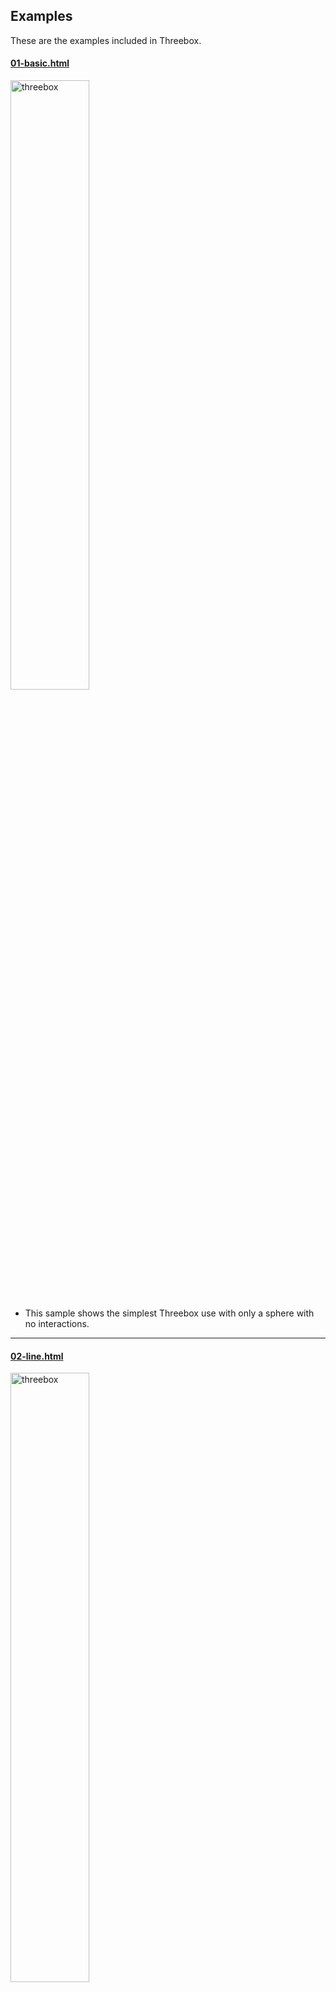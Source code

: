 ## Examples

These are the examples included in Threebox.

#### [01-basic.html](https://github.com/jscastro76/threebox/blob/master/examples/01-basic.html) 
<img alt="threebox" src="images/basic.jpg" width="50%"><br/>
- This sample shows the simplest Threebox use with only a sphere with no interactions.<br/>
- - - -

#### [02-line.html](https://github.com/jscastro76/threebox/blob/master/examples/02-line.html) 
<img alt="threebox" src="images/line.jpg" width="50%"><br/>
- This sample line arcs from a central point to different destinations with no interactions.<br/>  
- Updated to Mapbox 2.2.0
- - - -

#### [03-tube.html](https://github.com/jscastro76/threebox/blob/master/examples/03-tube.html) 
<img alt="threebox" src="images/tube.jpg" width="50%"><br/>
- This sample creates an spiral tube geometry to render. 
- Enabled built-in raycasting and selection for this 3D object through `enableSelectingObjects`, all objects can be selected and unselected.
- Enabled built-in dragging mode for 3D objects through `enableDraggingObjects`, 3D object is dragabble, once selected, using [Shift] key for translation and [Ctrl] for altitude.
- Enabled built-in rotation mode for 3D objects through `enableRotatingObjects`, 3D objects is rotable on it's vertical axis, once selected, using [Alt] key.
- Enabled built-in default Labels on altitude for the 3D object through `enableTooltips`.<br/>
- Updated to Mapbox 2.2.0
- - - -

#### [04-mercator.html](https://github.com/jscastro76/threebox/blob/master/examples/04-mercator.html) 
<img alt="threebox" src="images/mercator.jpg" width="50%"><br/>
- This sample creates 100 spheres duplicated all around the world at the same height, but they look different because the height is calculated based on the latitude. 
- Updated to Mapbox 2.2.0
- - - -

#### [05-logistics.html](https://github.com/jscastro76/threebox/blob/master/examples/05-logistics.html) 
<img alt="threebox" src="images/logistics.jpg" width="50%"><br/>
- This sample loads a 3D `.obj` model of a truck that is animated following a path once a point in the map is clicked. 
- The model is attached to the event `ObjectChanged`.
- Updated to Mapbox 2.2.0
- - - -

#### [06-object3d.html](https://github.com/jscastro76/threebox/blob/master/examples/06-object3d.html) 
<img alt="threebox" src="images/object3D.jpg" width="50%"><br/>  
- This sample loads a 3D `.glb` model of a soldier. <br /><br/>
- Updated to Mapbox 2.2.0
- - - -

#### [07-alignmentTest.html](https://github.com/jscastro76/threebox/blob/master/examples/07-alignmentTest.html) 
<img alt="threebox" src="images/alignmentTest.jpg" width="50%"><br/>
- This sample shows camera perspective and depth alignment between fill-extrusion layer and some Object3D created through Threebox.<br />
- Updated to Mapbox 2.2.0
- - - -  

#### [08-3dbuildings.html](https://github.com/jscastro76/threebox/blob/master/examples/08-3dbuildings.html) 
<img alt="threebox" src="images/3dbuildings.jpg" width="50%"><br/>
- This sample shows over a default fill-extrusion composite layer different Threebox additions.
- Built-in raycasting and selection through `enableSelectingFeatures` 
- Built-in default Labels on altitude for fill-extrusions through `enableTooltips` 
- Event handler management for Features through `map.on('SelectedFeatureChange', ...)`<br />
- Enables the user to change dynamically the FOV for Perspective camera.<br/>
- Updated to Mapbox 2.2.0
- - - -

#### [09-raycaster.html](https://github.com/jscastro76/threebox/blob/master/examples/09-raycaster.html) 
<img alt="threebox" src="images/raycaster.jpg" width="50%"><br/>
- This sample shows how to create 3 objects over a default fill-extrusion composite layer and how they are affected by the perspective FOV.
- Enabled built-in raycasting and selection both for fill-extrusion and 3D objects through `enableSelectingFeatures` and `enableSelectingObjects`, all objects can be selected and unselected.
- Enabled built-in dragging mode for 3D objects through `enableDraggingObjects`, 3D objects are dragabble, once selected, using [Shift] key for translation and [Ctrl] for altitude.
- Enabled built-in rotation mode for 3D objects through `enableRotatingObjects`, 3D objects are rotable on it's vertical axis, once selected, using [Alt] key.
- Enabled built-in default Labels on altitude both for fill-extrusions and 3D objects through `enableTooltips`.<br/>
- Enables the user to change dynamically the FOV for Perspective camera and the option to set an Orthographic camera.<br/>
- Updated to Mapbox 2.2.0
- - - -

#### [10-stylechange.html](https://github.com/jscastro76/threebox/blob/master/examples/10-stylechange.html) 
<img alt="threebox" src="images/stylechange.jpg" width="50%"><br/>
- This sample shows how to change the style without affecting the 3D objects created using the method `tb.setStyle` <br/>
- Updated to Mapbox 2.2.0
- - - -

#### [11-animation.html](https://github.com/jscastro76/threebox/blob/master/examples/11-animation.html) 
<img alt="threebox" src="images/animation.jpg" width="50%"><br/>
- This sample is a mix between [05-logistics.html](https://github.com/jscastro76/threebox/blob/master/examples/05-logistics.html) and [09-raycaster.html](https://github.com/jscastro76/threebox/blob/master/examples/09-raycaster.html) samples, and it shows an object can play at the same time an embedded animation and a Threebox animation. <br/>
- Updated to Mapbox 2.2.0
- - - -

#### [12-add3dmodel.html](https://github.com/jscastro76/threebox/blob/master/examples/12-add3dmodel.html) 
<img alt="threebox" src="images/add-3d-model.jpg" width="50%"><br/>
- This sample shows a replica of [add a 3D model sample](https://docs.mapbox.com/mapbox-gl-js/example/add-3d-model/) using only threebox and adding real sunlight position and shadows over the model.
- Enabled built-in raycasting and selection for 3D objects through `enableSelectingObjects`, all objects can be selected and unselected.
- Enabled built-in Tooltips on for through `enableTooltips` 
- Enabled built-in sunlight position for the scene through `realSunlight`
- Enabled built-in shadows for 3D Objects through `castShadow`.
- Set the time map lights based on `setSunlight` for today.
- Changes automatically the style from sunset to sunrise through `tb.getSunTimes`.
- Updated to Mapbox 2.2.0
- - - -

#### [13-eiffel.html](https://github.com/jscastro76/threebox/blob/master/examples/13-eiffel.html) 
<img alt="threebox" src="images/eiffel.jpg" width="50%"><br/>
- This sample shows how to  add real sunlight position and shadows over two landmarks, Eiffel Tower and Liberty Statue, using the Satellite mapbox style.
- Enabled built-in raycasting and selection for 3D objects through `enableSelectingObjects`, all objects can be selected and unselected.
- Enabled built-in Tooltips on for through `enableTooltips` 
- Enabled built-in sunlight position for the scene through `realSunlight`
- Enabled built-in shadows for 3D Objects through `castShadow`.
- Set the time map lights based on `setSunlight` for today.
- Changes automatically the style from sunset to sunrise through `tb.getSunTimes`.
- Updated to Mapbox 2.2.0
- - - -

#### [14-buildingshadow.html](https://github.com/jscastro76/threebox/blob/master/examples/14-buildingshadow.html) 
<img alt="threebox" src="images/buildingshadow.jpg" width="50%"><br/>
- This sample shows how to to add real sunlight position and shadows over a default fill-extrusion composite layer. 
- Enabled built-in sunlight position for the scene through `realSunlight`.
- Enabled built-in fill-extrusion shadows through `tb.setBuildingShadows`. <br/>
- Changes automatically the style from sunset to sunrise through `tb.getSunTimes`.
- - - -

#### [15-performance.html](https://github.com/jscastro76/threebox/blob/master/examples/15-performance.html) 
<img alt="threebox" src="images/performance.jpg" width="50%"><br/>
- This sample shows the performance of Threebox creating up to 1000 objects in a single layer. <br/>
- Added performance stats indicator.<br />
- Updated to Mapbox 2.2.0
- - - -


#### [16-multilayer.html](https://github.com/jscastro76/threebox/blob/master/examples/16-multilayer.html) 
<img alt="threebox" src="images/multilayer.jpg" width="50%"><br/>
- This sample shows how to create multiple layers dynamically with Threebox and manage different zoom ranges for each one. 
- Create multiple 3D layers in Mapbox is a heavy consumer of resources because every layer is rendered separately.
- Enabled built-in multilayer support through `multiLayer` param, this param will create an embedded internal layer in Threebox that will manage the render with a single call to tb.update so it's not needed in each layer definition. This saves a lot of resources as mapbox render loop only calls once to three.js render.
- Each layer can be hidden explicitly with a button, but also each layer has a different zoom range through `tb.setLayoutZoomRange` so the layers will hide depending on zoom level. 
- Added performance stats indicator.<br />
- Updated to Mapbox 2.2.0
- - - -

#### [17-azuremaps.html](https://github.com/jscastro76/threebox/blob/master/examples/17-azuremaps.html) 
<img alt="threebox" src="images/azuremaps.jpg" width="50%"><br/>
- This sample shows how to create an Azure Maps sample through threebox using the satellite Azure Maps style.
- It adds two models, one with the Space Needle in real size and other with a Giant Soldier.
- This sample shows how to  add real sunlight position and shadows over this two models. 
- - - -

#### [18-extrusions.html](https://github.com/jscastro76/threebox/blob/master/examples/18-extrusions.html) 
<img alt="threebox" src="images/extrusions.jpg" width="50%"><br/>
- This sample shows how to create extrusions in two different ways. 
- The first way is to create a star based on an array of Vector2 points.
- The second way creates dynamically features from a gesJson file with real complex features from the composite layer. 
- Updated to Mapbox 2.2.0

- - - -

#### [19-fixedzoom.html](https://github.com/jscastro76/threebox/blob/master/examples/19-fixedzoom.html) 
<img alt="threebox" src="images/fixedzoom.jpg" width="50%"><br/>
- This sample shows how to have a fixed scale for an object at a concrete zoom level. In that way the object with preserve the same visual size when the zoom is lower than the fixed zoom value. 
- Enables the user to change dynamically to pan the camera to the object movement and change the fixed zoom level.<br/>
- The model is attached to the event `ObjectChanged` to call `map.panTo` method from mapbox.
- Updated to Mapbox 2.2.0

- - - -


#### [20-game.html](https://github.com/jscastro76/threebox/blob/master/examples/20-game.html) 
<img alt="threebox" src="images/game.jpg" width="50%"><br/>
- This sample shows how to implement an easy driving game experience with WASD controls.
- Enables the user to change dynamically to speed, inertia and to activate a fill-extrusion buildings layer;
- The model is attached to the event `ObjectChanged` to paint in red the buildings the truck.
- Updated to Mapbox 2.2.0

- - - -

#### [Vue.js sample](https://codesandbox.io/s/vue-threebox-sample-8k7mz)
<img alt="threebox" src="images/vuejs.jpg" width="50%"><br/>
- Courtesy [@ahoedholt](https://github.com/ahoedholt), this sample shows an implementation of threebox in Vue.js. 
- It adds two speheres and a pulse circular geometry